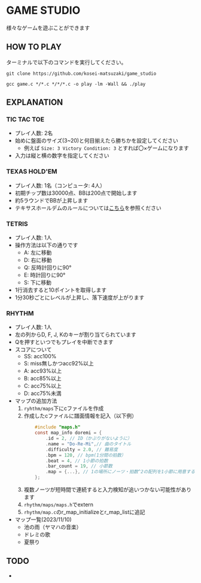 # GAME STUDIO
様々なゲームを遊ぶことができます

## HOW TO PLAY
ターミナルで以下のコマンドを実行してください。
```shell
git clone https://github.com/kosei-matsuzaki/game_studio
```
```shell
gcc game.c */*.c */*/*.c -o play -lm -Wall && ./play
```

## EXPLANATION
### TIC TAC TOE
- プレイ人数: 2名
- 始めに盤面のサイズ(3~20)と何目揃えたら勝ちかを設定してください
    - 例えば  `Size: 3 Victory Condition: 3` とすれば〇×ゲームになります
- 入力は縦と横の数字を指定してください

### TEXAS HOLD'EM
- プレイ人数: 1名（コンピュータ: 4人）
- 初期チップ数は30000点、BBは200点で開始します
- 約5ラウンドでBBが上昇します
- テキサスホールデムのルールについては[こちら](https://www.bodoge-intl.com/list/insapo/texasholdem/)を参照ください

### TETRIS
- プレイ人数: 1人
- 操作方法は以下の通りです
    - A: 左に移動
    - D: 右に移動 
    - Q: 反時計回りに90°
    - E: 時計回りに90°
    - S: 下に移動 
- 1行消去すると10ポイントを取得します
- 1分30秒ごとにレベルが上昇し、落下速度が上がります

### RHYTHM
- プレイ人数: 1人
- 左の列からD, F, J, Kのキーが割り当てられています
- Qを押すといつでもプレイを中断できます
- スコアについて
    - SS: acc100%
    - S:  miss無しかつacc92%以上
    - A:  acc93%以上
    - B:  acc85%以上
    - C:  acc75%以上
    - D:  acc75%未満
- マップの追加方法
    1. ```ryhthm/maps```下にcファイルを作成
    2. 作成したcファイルに譜面情報を記入（以下例）
        ```c
            #include "maps.h"
            const map_info doremi = {
                .id = 2, // ID（かぶりがないように）
                .name = "Do-Re-Mi",// 曲のタイトル
                .difficulty = 2.0, // 難易度
                .bpm = 120, // bpm(1分間の拍数）
                .beat = 4, // 1小節の拍数
                .bar_count = 19, // 小節数
                .map = {...}, // 1の場所にノーツ・拍数^2の配列を1小節に用意する
            };
        ```
    3. 複数ノーツが短時間で連続すると入力検知が追いつかない可能性があります
    4. ```rhythm/maps/maps.h```でextern
    5. ```rhythm/map.c```のr_map_initializeとr_map_listに追記
- マップ一覧(2023/11/10)
    - 池の雨（ヤマハの音楽）
    - ドレミの歌
    - 夏祭り

## TODO
- 
